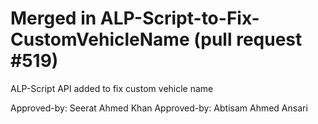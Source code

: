 # Merged in ALP-Script-to-Fix-CustomVehicleName (pull request #519)

ALP-Script API added to fix custom vehicle name

Approved-by: Seerat Ahmed Khan
Approved-by: Abtisam Ahmed Ansari
